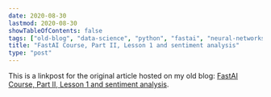 ```yaml
---
date: 2020-08-30
lastmod: 2020-08-30
showTableOfContents: false
tags: ["old-blog", "data-science", "python", "fastai", "neural-networks", "nlp", "sentiment-analysis"]
title: "FastAI Course, Part II, Lesson 1 and sentiment analysis"
type: "post"
---
```


This is a linkpost for the original article hosted on my old blog: [FastAI Course, Part II, Lesson 1 and sentiment analysis](https://lovkush-a.github.io/data%20science/neural%20network/python/2020/08/30/fastai2.html). 